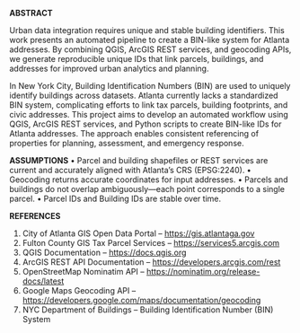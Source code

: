 **ABSTRACT**

Urban data integration requires unique and stable building identifiers. This work presents an automated pipeline to create a BIN-like system for Atlanta addresses. 
By combining QGIS, ArcGIS REST services, and geocoding APIs, we generate reproducible unique IDs that link parcels, buildings, and addresses for improved urban analytics and planning.

In New York City, Building Identification Numbers (BIN) are used to uniquely identify buildings across datasets. Atlanta currently lacks a standardized BIN system, complicating efforts to link tax parcels, building footprints, and civic addresses. This project aims to develop an automated workflow using QGIS, ArcGIS REST services, and Python scripts to create BIN-like IDs for Atlanta addresses. The approach enables consistent referencing of properties for planning, assessment, and emergency response.

**ASSUMPTIONS**
• Parcel and building shapefiles or REST services are current and accurately aligned with Atlanta’s CRS (EPSG:2240).
• Geocoding returns accurate coordinates for input addresses.
• Parcels and buildings do not overlap ambiguously—each point corresponds to a single parcel.
• Parcel IDs and Building IDs are stable over time.


**REFERENCES**
1. City of Atlanta GIS Open Data Portal – https://gis.atlantaga.gov
2. Fulton County GIS Tax Parcel Services – https://services5.arcgis.com
3. QGIS Documentation – https://docs.qgis.org
4. ArcGIS REST API Documentation – https://developers.arcgis.com/rest
5. OpenStreetMap Nominatim API – https://nominatim.org/release-docs/latest
6. Google Maps Geocoding API – https://developers.google.com/maps/documentation/geocoding
7. NYC Department of Buildings – Building Identification Number (BIN) System

